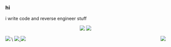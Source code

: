 ### hi
i write code and reverse engineer stuff  

<!--
**qtKite/qtKite** is a ✨ _special_ ✨ repository because its `README.md` (this file) appears on your GitHub profile.

Here are some ideas to get you started:

- 🔭 I’m currently working on ...
- 🌱 I’m currently learning ...
- 👯 I’m looking to collaborate on ...
- 🤔 I’m looking for help with ...
- 💬 Ask me about ...
- 📫 How to reach me: ...
- 😄 Pronouns: ...
- ⚡ Fun fact: ...
-->

<p align="center">
  <a href="https://discord.com/users/521558883383377930" target"blank_"><img src="https://img.shields.io/badge/discord%20-7289DA.svg?&style=for-the-badge&logo=discord&logoColor=white"></a>
  <a href="https://github.com/qtKite" target"blank_"><img src="https://img.shields.io/badge/GitHub%20-191717.svg?&style=for-the-badge&logo=github&logoColor=white"></a>
</p>

<p>
<img align="left" src="https://github-readme-stats.vercel.app/api?username=qtkite&theme=default&show_icons=true">
<img align="right" src="https://github-readme-stats.vercel.app/api/top-langs/?username=qtkite">
</p>\
<a href="https://github.com/qtKite">
  <img src="https://komarev.com/ghpvc/?username=qtKite&style=flat-square&color=red" />
</a>
<a href="https://github.com/qtKite">
  <img src="https://img.shields.io/github/followers/qtKite?style=social" />
</a>
